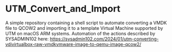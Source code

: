 # UTM_Convert_and_Import
A simple repository containing a shell script to automate converting a VMDK file to QCOW2 and importing it to a template Virtual Machine supported by UTM on macOS ARM systems. Automation of the actions described by SYSADMIN102 here: https://sysadmin102.com/2024/01/utm-converting-vdivirtualbox-raw-vmdkvmware-image-to-qemu-image-qcow2/
